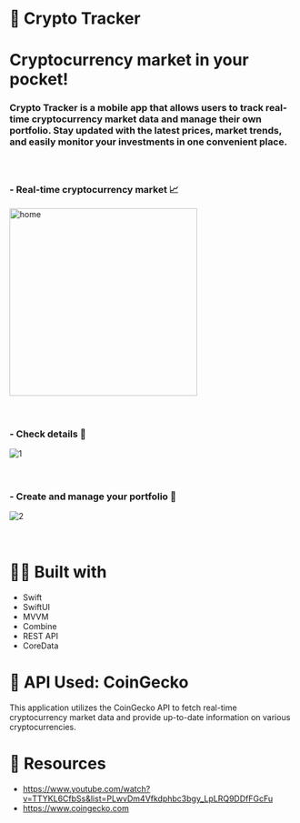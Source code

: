 # 💸 Crypto Tracker
# Cryptocurrency market in your pocket!

### Crypto Tracker is a mobile app that allows users to track real-time cryptocurrency market data and manage their own portfolio. Stay updated with the latest prices, market trends, and easily monitor your investments in one convenient place. <br><br><br>

### - Real-time cryptocurrency market 📈
<img src="https://github.com/user-attachments/assets/1b373fdd-aa7d-4587-b2f3-0d3a38c82582" alt="home" width="330"/>
<br><br><br>

### - Check details 🔭
![1](https://github.com/user-attachments/assets/39ebfdc7-c358-43d3-8745-0c8ec65f8039)
<br><br><br>

### - Create and manage your portfolio 💼
![2](https://github.com/user-attachments/assets/1b62e02e-b81d-4419-9344-2b7dc3341d56)
<br><br><br>

# 👷‍♂️ Built with 
- Swift
- SwiftUI
- MVVM
- Combine
- REST API
- CoreData

# 🛜 API Used: CoinGecko
This application utilizes the CoinGecko API to fetch real-time cryptocurrency market data and provide up-to-date information on various cryptocurrencies.

# 🤝 Resources
- https://www.youtube.com/watch?v=TTYKL6CfbSs&list=PLwvDm4Vfkdphbc3bgy_LpLRQ9DDfFGcFu
- https://www.coingecko.com
